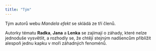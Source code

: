 ```yaml
---
title: "Tým"
---
```


Tým autorů webu *Mandela efekt* se skládá ze tří členů.

<!--more-->

Autorky tématu **Radka**, **Jana** a **Lenka** se zajímají o záhady, které nelze jednoduše vysvětlit, a rozhodly se, že chtějí stejným nadšencům přiblížit alespoň jednu kapku v moři záhadných fenoménů.
